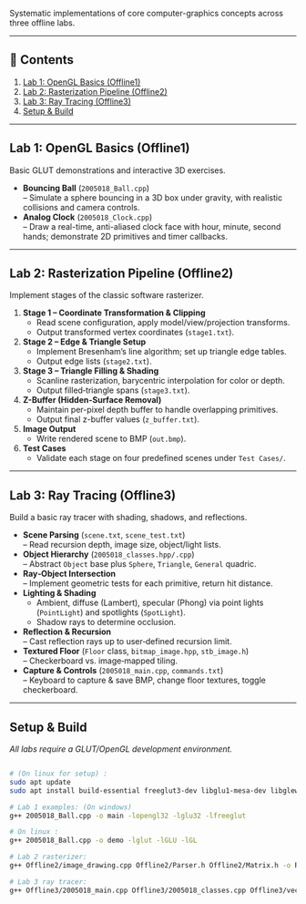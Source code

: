 Systematic implementations of core computer-graphics concepts across three offline labs.

---

## 🧭 Contents

1. [Lab 1: OpenGL Basics (Offline1)](#lab-1-opengl-basics-offline1)  
2. [Lab 2: Rasterization Pipeline (Offline2)](#lab-2-rasterization-pipeline-offline2)  
3. [Lab 3: Ray Tracing (Offline3)](#lab-3-ray-tracing-offline3)  
4. [Setup & Build](#setup--build)

---

## Lab 1: OpenGL Basics (Offline1)

Basic GLUT demonstrations and interactive 3D exercises.

- **Bouncing Ball** (`2005018_Ball.cpp`)  
  – Simulate a sphere bouncing in a 3D box under gravity, with realistic collisions and camera controls.  
- **Analog Clock** (`2005018_Clock.cpp`)  
  – Draw a real-time, anti-aliased clock face with hour, minute, second hands; demonstrate 2D primitives and timer callbacks.  

---

## Lab 2: Rasterization Pipeline (Offline2)

Implement stages of the classic software rasterizer.

1. **Stage 1 – Coordinate Transformation & Clipping**  
   - Read scene configuration, apply model/view/projection transforms.  
   - Output transformed vertex coordinates (`stage1.txt`).  
2. **Stage 2 – Edge & Triangle Setup**  
   - Implement Bresenham’s line algorithm; set up triangle edge tables.  
   - Output edge lists (`stage2.txt`).  
3. **Stage 3 – Triangle Filling & Shading**  
   - Scanline rasterization, barycentric interpolation for color or depth.  
   - Output filled‐triangle spans (`stage3.txt`).  
4. **Z-Buffer (Hidden-Surface Removal)**  
   - Maintain per-pixel depth buffer to handle overlapping primitives.  
   - Output final z-buffer values (`z_buffer.txt`).  
5. **Image Output**  
   - Write rendered scene to BMP (`out.bmp`).  
6. **Test Cases**  
   - Validate each stage on four predefined scenes under `Test Cases/`.  

---

## Lab 3: Ray Tracing (Offline3)

Build a basic ray tracer with shading, shadows, and reflections.

- **Scene Parsing** (`scene.txt`, `scene_test.txt`)  
  – Read recursion depth, image size, object/light lists.  
- **Object Hierarchy** (`2005018_classes.hpp/.cpp`)  
  – Abstract `Object` base plus `Sphere`, `Triangle`, `General` quadric.  
- **Ray‐Object Intersection**  
  – Implement geometric tests for each primitive, return hit distance.  
- **Lighting & Shading**  
  - Ambient, diffuse (Lambert), specular (Phong) via point lights (`PointLight`) and spotlights (`SpotLight`).  
  - Shadow rays to determine occlusion.  
- **Reflection & Recursion**  
  – Cast reflection rays up to user‐defined recursion limit.  
- **Textured Floor** (`Floor` class, `bitmap_image.hpp`, `stb_image.h`)  
  – Checkerboard vs. image‐mapped tiling.  
- **Capture & Controls** (`2005018_main.cpp`, `commands.txt`)  
  – Keyboard to capture & save BMP, change floor textures, toggle checkerboard.  

---

## Setup & Build

_All labs require a GLUT/OpenGL development environment._

```bash

# (On linux for setup) :
sudo apt update
sudo apt install build-essential freeglut3-dev libglu1-mesa-dev libglew-dev 

# Lab 1 examples: (On windows)
g++ 2005018_Ball.cpp -o main -lopengl32 -lglu32 -lfreeglut

# On linux :
g++ 2005018_Ball.cpp -o demo -lglut -lGLU -lGL

# Lab 2 rasterizer:
g++ Offline2/image_drawing.cpp Offline2/Parser.h Offline2/Matrix.h -o Rasterizer

# Lab 3 ray tracer:
g++ Offline3/2005018_main.cpp Offline3/2005018_classes.cpp Offline3/vector.hpp -o RayTracer -lglut -lGLU -lGL
